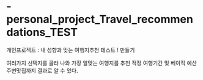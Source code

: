 # -personal_project_Travel_recommendations_TEST
개인프로젝트 : 내 성향과 맞는 여행지추천 테스트 ! 만들기 


여러가지 선택지를 골라 나와 가장 알맞는 여행지를 추천 
적정 여행기간 및 베이직 예산
주변맛집까지 결과로 알 수 있다. 
